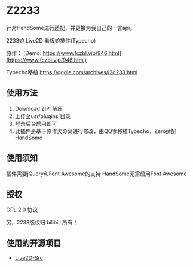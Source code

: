 # Z2233
针对HandSome进行适配，并更换为我自己的一言api。



2233娘 Live2D 看板娘插件(Typecho)

原作：
[Demo: https://www.fczbl.vip/946.html](https://www.fczbl.vip/946.html)

Typecho移植
https://qqdie.com/archives/l2d233.html

## 使用方法
1. Download ZIP, 解压
3. 上传至usr/plugins`目录
4. 登录后台启用即可
5. 此插件是基于原作犬の窝进行修改，由QQ爹移植Typecho，Zero适配HandSome

## 使用须知
插件需要jQuery和Font Awesome的支持
HandSome无需启用Font Awesome

## 授权
 GPL 2.0 协议

另，2233版权归 bilibili 所有！

## 使用的开源项目
 - [Live2D-Src](https://github.com/journey-ad/live2d_src)
